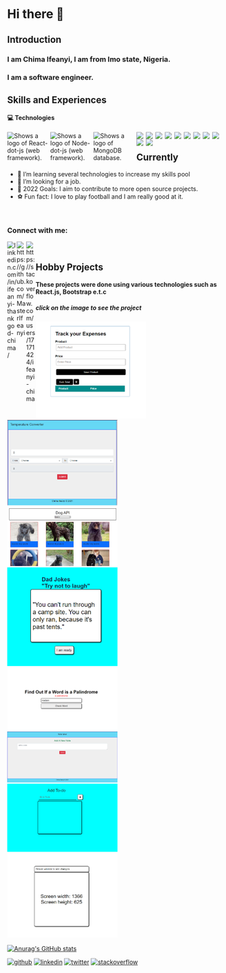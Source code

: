 # Hi there 👋

<!--
**MasterIfeanyi/MasterIfeanyi** is a ✨ _special_ ✨ repository because its `README.md` (this file) appears on your GitHub profile.

Here are some ideas to get you started:

- 🔭 I’m currently working on ...
- 🌱 I’m currently learning ...
- 👯 I’m looking to collaborate on ...
- 🤔 I’m looking for help with ...
- 💬 Ask me about ...
- 📫 How to reach me: ...
- 😄 Pronouns: ...
- ⚡ Fun fact: ...
-->



## Introduction

### I am Chima Ifeanyi, I am from Imo state, Nigeria.
### I am a software engineer.

## Skills and Experiences
#### 💻 Technologies

<picture>
  <source media="(prefers-color-scheme: dark)" srcset="https://www.logo.wine/a/logo/React_(web_framework)/React_(web_framework)-Logo.wine.svg">
  <source media="(prefers-color-scheme: light)" srcset="https://cdn.jsdelivr.net/npm/simple-icons@3.13.0/icons/react.svg">
  <img width="100px" align="left" alt="Shows a logo of React-dot-js (web framework)." src="https://www.logo.wine/a/logo/React_(web_framework)/React_(web_framework)-Logo.wine.svg">
</picture>

<picture>
  <source media="(prefers-color-scheme: dark)" srcset="https://www.logo.wine/a/logo/Node.js/Node.js-Logo.wine.svg">
  <source media="(prefers-color-scheme: light)" srcset="https://cdn.jsdelivr.net/npm/simple-icons@3.13.0/icons/node-dot-js.svg">
  <img width="100px" align="left" alt="Shows a logo of Node-dot-js (web framework)." src="https://www.logo.wine/a/logo/Node.js/Node.js-Logo.wine.svg">
</picture>

<picture>
  <source media="(prefers-color-scheme: dark)" srcset="https://www.logo.wine/a/logo/MongoDB/MongoDB-Logo.wine.svg">
  <source media="(prefers-color-scheme: light)" srcset="https://cdn.jsdelivr.net/npm/simple-icons@3.13.0/icons/mongodb.svg">
  <img width="100px" align="left" alt="Shows a logo of MongoDB database." src="https://www.logo.wine/a/logo/MongoDB/MongoDB-Logo.wine.svg">
</picture>

<img align="left" width="22px" src="https://cdn.jsdelivr.net/npm/simple-icons@3.13.0/icons/react.svg"/>
      
<img align="left" width="22px" src="https://cdn.jsdelivr.net/npm/simple-icons@3.13.0/icons/javascript.svg"/> 

<img align="left" width="22px" src="https://cdn.jsdelivr.net/npm/simple-icons@3.13.0/icons/html5.svg"/>

<img align="left" width="22px" src="https://cdn.jsdelivr.net/npm/simple-icons@3.13.0/icons/css3.svg" />

<img align="left" width="22px" src="https://cdn.jsdelivr.net/npm/simple-icons@3.13.0/icons/bootstrap.svg" />

<img align="left" width="22px" src="https://cdn.jsdelivr.net/npm/simple-icons@3.13.0/icons/heroku.svg" />

<img align="left" width="22px" src="https://cdn.jsdelivr.net/npm/simple-icons@3.13.0/icons/mysql.svg" />

<img align="left" width="22px" src="https://cdn.jsdelivr.net/npm/simple-icons@3.13.0/icons/jquery.svg" />

<img align="left" width="22px" src="https://cdn.jsdelivr.net/npm/simple-icons@3.13.0/icons/netlify.svg" />

<img align="left" width="22px" src="https://cdn.jsdelivr.net/npm/simple-icons@3.13.0/icons/sass.svg" />

<img align="left" width="22px" src="https://cdn.jsdelivr.net/npm/simple-icons@3.13.0/icons/tailwindcss.svg" />

<br/>

## Currently

- 🌱 I’m learning several technologies to increase my skills pool 
- 💼 I’m  looking for a job.
- 📗 2022 Goals: I aim to contribute to more open source projects.
- ⚽ Fun fact: I love to play football and I am really good at it.

<br/>

### Connect with me: 

[<img align="left" alt="linkedin.com/in/ifeanyi-thankgod-chima/" width="22px" 
      src="https://cdn.jsdelivr.net/npm/simple-icons@v3/icons/linkedin.svg" />][linkedin]

[<img align="left" alt="https://github.com/MasterIfeanyi" width="22px" 
      src="https://cdn.jsdelivr.net/npm/simple-icons@3.13.0/icons/github.svg" />][github]
      
[<img align="left" alt="https://stackoverflow.com/users/17171424/ifeanyi-chima" width="22px" 
      src="https://cdn.jsdelivr.net/npm/simple-icons@3.13.0/icons/stackoverflow.svg" />][stackoverflow]

<br/>

## Hobby Projects
#### These projects were done using various technologies such as React.js, Bootstrap e.t.c
##### click on the image to see the project

[<img src="https://github.com/MasterIfeanyi/MasterIfeanyi/blob/main/Screenshot%20(4020).png" width="256" />][Track_Expenses]
[<img src="https://github.com/MasterIfeanyi/MasterIfeanyi/blob/main/Screenshot%20(4021).png" width="256" />][Temperature_converter]
[<img src="https://github.com/MasterIfeanyi/MasterIfeanyi/blob/main/Screenshot%20(4022).png" width="256" />][Dog_Api]
[<img src="https://github.com/MasterIfeanyi/MasterIfeanyi/blob/main/Screenshot%20(4023).png" width="256" />][Dad_Jokes]
[<img src="https://github.com/MasterIfeanyi/MasterIfeanyi/blob/main/Screenshot%20(4032).png" width="256" />][Palindrome_Checker]
[<img src="https://github.com/MasterIfeanyi/MasterIfeanyi/blob/main/Screenshot%20(4033).png" width="256" />][Note_Taker]
[<img src="https://github.com/MasterIfeanyi/MasterIfeanyi/blob/main/Screenshot%20(4034).png" width="256" />][Add_Todo]
[<img src="https://github.com/MasterIfeanyi/MasterIfeanyi/blob/main/Screenshot%20(4035).png" width="256" />][useWindowSize]


[twitter]: https://twitter.com/ifeanyiTchima
[github]: https://github.com/MasterIfeanyi
[linkedin]: https://www.linkedin.com/in/ifeanyi-thankgod-chima/
[stackoverflow]: https://stackoverflow.com/users/17171424/ifeanyi-chima

<!-- projects -->
[Dad_Jokes]: https://ifeanyi-typescript-dadjoke.netlify.app/
[Dog_Api]: https://ifeanyi-dog-api.netlify.app/
[Temperature_converter]: https://ifeanyi-temp-converter.netlify.app/
[Track_Expenses]: https://ifeanyi-track-expenses.netlify.app/
[Palindrome_Checker]: https://ifeanyi-palindrome.netlify.app/
[Note_Taker]: https://ifeanyi-notetaker.netlify.app/
[Add_Todo]: https://ifeanyi-todo.netlify.app/
[useWindowSize]: https://gracious-perlman-f41bc8.netlify.app/



[![Anurag's GitHub stats](https://github-readme-stats.vercel.app/api?username=MasterIfeanyi)](https://github.com/anuraghazra/github-readme-stats)

[<img src='https://cdn.jsdelivr.net/npm/simple-icons@3.0.1/icons/github.svg' alt='github' height='40'>](https://github.com/MasterIfeanyi) 
[<img src='https://cdn.jsdelivr.net/npm/simple-icons@3.0.1/icons/linkedin.svg' alt='linkedin' height='40'>](https://www.linkedin.com/in/ifeanyi-thankgod-chima/) 
[<img src='https://cdn.jsdelivr.net/npm/simple-icons@3.0.1/icons/twitter.svg' alt='twitter' height='40'>](https://twitter.com/ifeanyiTchima) 
[<img src='https://cdn.jsdelivr.net/npm/simple-icons@3.0.1/icons/stackoverflow.svg' alt='stackoverflow' height='40'>](https://stackoverflow.com/users/ifeanyi-chima)  

